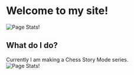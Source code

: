 # Welcome to my site!
![Page Stats!](https://github-readme-stats.vercel.app/api/pin/?username=everypizza1&repo=everypizza1.github.io&show_icons=true&bg_color=DEG,fa9372,e67097&title_color=fff&text_color=fff) 
## What do I do?
Currently I am making a Chess Story Mode series.</br>
![Page Stats!](https://github-readme-stats.vercel.app/api/pin/?username=everypizza1&repo=Chess-Story-0&show_icons=true&bg_color=DEG,bec2ff,46263b&title_color=46263b&text_color=fff) 
